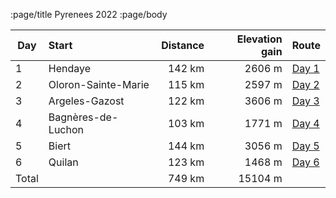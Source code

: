 :page/title Pyrenees 2022
:page/body

| Day   | Start                     | Distance | Elevation gain | Route
| ---   | :------------------------ | -------: | -------------: | :--
| 1     | Hendaye                   | 142 km   |  2606 m        | [Day 1](../data/2022-pyrenees/Pyrenees-1.gpx)
| 2     | Oloron-Sainte-Marie       | 115 km   |  2597 m        | [Day 2](../data/2022-pyrenees/Pyrenees-2.gpx)
| 3     | Argeles-Gazost            | 122 km   |  3606 m        | [Day 3](../data/2022-pyrenees/Pyrenees-3.gpx)
| 4     | Bagnères-de-Luchon        | 103 km   |  1771 m        | [Day 4](../data/2022-pyrenees/Pyrenees-4.gpx)
| 5     | Biert                     | 144 km   |  3056 m        | [Day 5](../data/2022-pyrenees/Pyrenees-5.gpx)
| 6     | Quilan                    | 123 km   |  1468 m        | [Day 6](../data/2022-pyrenees/Pyrenees-6.gpx)
| Total |                           | 749 km   | 15104 m        |

<div
  class="gpx-trace"
  style="height: 400px;"
  data-gpx-trace="/data/2022-pyrenees/Pyrenees-1.gpx,/data/2022-pyrenees/Pyrenees-2.gpx,/data/2022-pyrenees/Pyrenees-3.gpx,/data/2022-pyrenees/Pyrenees-4.gpx,/data/2022-pyrenees/Pyrenees-5.gpx,/data/2022-pyrenees/Pyrenees-6.gpx">
</div>

